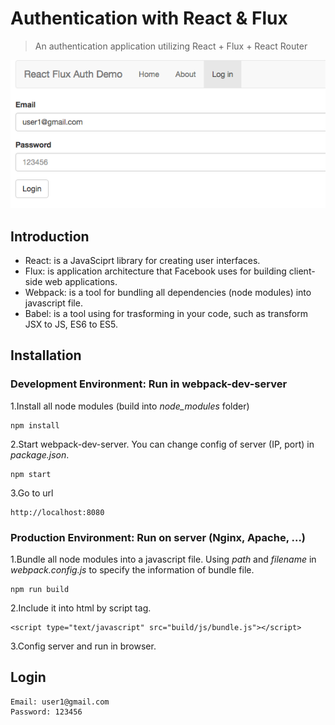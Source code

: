 # Authentication with React & Flux
> An authentication application utilizing React + Flux + React Router

![](demo.png)

## Introduction

* React: is a JavaSciprt library for creating user interfaces.
* Flux: is application architecture that Facebook uses for building client-side web applications.
* Webpack: is a tool for bundling all dependencies (node modules) into javascript file.
* Babel: is a tool using for trasforming in your code, such as transform JSX to JS, ES6 to ES5.

## Installation

### Development Environment: Run in webpack-dev-server

1.Install all node modules (build into *node_modules* folder) 

```
npm install
```

2.Start webpack-dev-server. You can change config of server (IP, port) in *package.json*. 

```
npm start  
```

3.Go to url

```
http://localhost:8080
```

### Production Environment: Run on server (Nginx, Apache, ...)

1.Bundle all node modules into a javascript file. Using *path* and *filename* in *webpack.config.js* to specify the information of bundle file.

```
npm run build 
``` 

2.Include it into html by script tag.

```
<script type="text/javascript" src="build/js/bundle.js"></script>
```

3.Config server and run in browser.

## Login

```
Email: user1@gmail.com
Password: 123456
```
